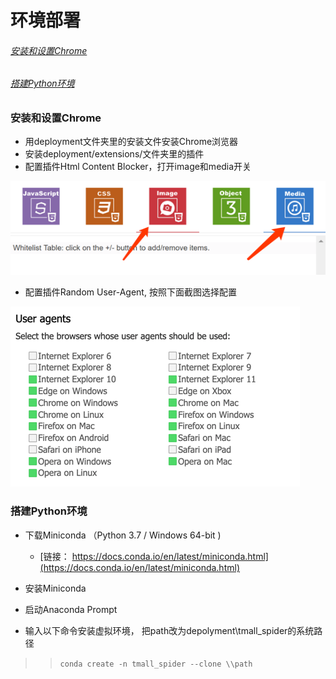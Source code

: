# 环境部署

###### [安装和设置Chrome](#安装和设置chrome)

###### [搭建Python环境](#搭建python环境)

### 安装和设置Chrome

* 用deployment文件夹里的安装文件安装Chrome浏览器
* 安装deployment/extensions/文件夹里的插件
* 配置插件Html Content Blocker，打开image和media开关

![](/assets/content_blocker.png)

* 配置插件Random User-Agent, 按照下面截图选择配置

![](/assets/ua.png)

#### 

### 搭建Python环境

* 下载Miniconda  （Python 3.7 / Windows 64-bit \)

  * [链接： https://docs.conda.io/en/latest/miniconda.html](https://docs.conda.io/en/latest/miniconda.html)

* 安装Miniconda

* 启动Anaconda Prompt

* 输入以下命令安装虚拟环境， 把path改为depolyment\tmall\_spider的系统路径

> > `conda create -n tmall_spider --clone \\path`



